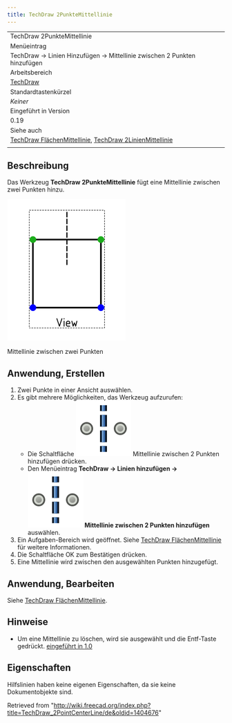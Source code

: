 ```yaml
---
title: TechDraw 2PunkteMittellinie
---
```


|                                                                                                                                                                                    |
| ---------------------------------------------------------------------------------------------------------------------------------------------------------------------------------- |
| TechDraw 2PunkteMittellinie                                                                                                                                                        |
| Menüeintrag                                                                                                                                                                        |
| TechDraw → Linien Hinzufügen → Mittellinie zwischen 2 Punkten hinzufügen                                                                                                           |
| Arbeitsbereich                                                                                                                                                                     |
| [TechDraw](/TechDraw_Workbench/de "TechDraw Workbench/de")                                                                                                                         |
| Standardtastenkürzel                                                                                                                                                               |
| _Keiner_                                                                                                                                                                           |
| Eingeführt in Version                                                                                                                                                              |
| 0.19                                                                                                                                                                               |
| Siehe auch                                                                                                                                                                         |
| [TechDraw FlächenMittellinie](/TechDraw_FaceCenterLine/de "TechDraw FaceCenterLine/de"), [TechDraw 2LinienMittellinie](/TechDraw_2LineCenterLine/de "TechDraw 2LineCenterLine/de") |
|                                                                                                                                                                                    |

## Beschreibung

Das Werkzeug **TechDraw 2PunkteMittellinie** fügt eine Mittellinie zwischen zwei Punkten hinzu.

![](/src/assets/images/CL2PointsSample.png)

Mittellinie zwischen zwei Punkten

## Anwendung, Erstellen

1. Zwei Punkte in einer Ansicht auswählen.
2. Es gibt mehrere Möglichkeiten, das Werkzeug aufzurufen:
   - Die Schaltfläche ![](/src/assets/images/TechDraw_2PointCenterLine.svg) Mittellinie zwischen 2 Punkten hinzufügen drücken.
   - Den Menüeintrag **TechDraw → Linien hinzufügen → ![](/src/assets/images/TechDraw_2PointCenterLine.svg) Mittellinie zwischen 2 Punkten hinzufügen** auswählen.
3. Ein Aufgaben-Bereich wird geöffnet. Siehe [TechDraw FlächenMittellinie](/TechDraw_FaceCenterLine/de#Optionen "TechDraw FaceCenterLine/de") für weitere Informationen.
4. Die Schaltfläche OK zum Bestätigen drücken.
5. Eine Mittellinie wird zwischen den ausgewählten Punkten hinzugefügt.

## Anwendung, Bearbeiten

Siehe [TechDraw FlächenMittellinie](/TechDraw_FaceCenterLine/de#Anwendung,_Bearbeiten "TechDraw FaceCenterLine/de").

## Hinweise

- Um eine Mittellinie zu löschen, wird sie ausgewählt und die Entf-Taste gedrückt. [eingeführt in 1.0](/Release_notes_1.0/de "Release notes 1.0/de")

## Eigenschaften

Hilfslinien haben keine eigenen Eigenschaften, da sie keine Dokumentobjekte sind.

Retrieved from "<http://wiki.freecad.org/index.php?title=TechDraw_2PointCenterLine/de&oldid=1404676>"
